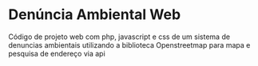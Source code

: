 # Denúncia Ambiental Web
Código de projeto web com php, javascript e css de um sistema de denuncias ambientais utilizando a biblioteca Openstreetmap para mapa e pesquisa de endereço via api
